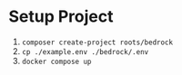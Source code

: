 # Setup Project

1. `composer create-project roots/bedrock`
2. `cp ./example.env ./bedrock/.env`
3. `docker compose up`
